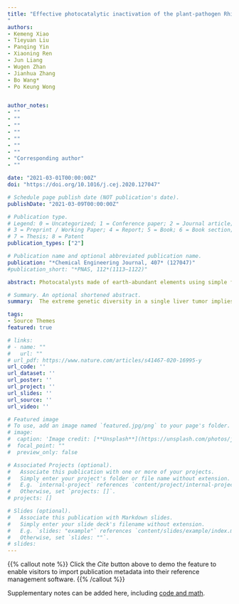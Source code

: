 ```yaml
---
title: "Effective photocatalytic inactivation of the plant-pathogen Rhizobium radiobacter by carbon-based material: Mechanism and agriculture application
"
authors:
- Kemeng Xiao
- Tieyuan Liu
- Panqing Yin
- Xiaoning Ren
- Jun Liang
- Wugen Zhan
- Jianhua Zhang
- Bo Wang*
- Po Keung Wong


author_notes:
- ""
- ""
- ""
- ""
- ""
- ""
- ""
- "Corresponding author"
- ""

date: "2021-03-01T00:00:00Z"
doi: "https://doi.org/10.1016/j.cej.2020.127047"

# Schedule page publish date (NOT publication's date).
publishDate: "2021-03-09T00:00:00Z"

# Publication type.
# Legend: 0 = Uncategorized; 1 = Conference paper; 2 = Journal article;
# 3 = Preprint / Working Paper; 4 = Report; 5 = Book; 6 = Book section;
# 7 = Thesis; 8 = Patent
publication_types: ["2"]

# Publication name and optional abbreviated publication name.
publication: "*Chemical Engineering Journal, 407* (127047)"
#publication_short: "*PNAS, 112*(1113–1122)"

abstract: Photocatalysts made of earth-abundant elements using simple fabrication methods are highly desirable for bacterial inactivation in practical applications. This study proved that the carbon-based g-C3N4 could act as an effective antagonist to the ubiquitous plant-pathogen Rhizobium radiobacter with good photostability and reusability under visible light. The applying of g-C3N4 efficiently improved the survivability of tobacco seedlings under the stress of R. radiobacter and showed no adverse effect on tobacco growth compared with the common metal-based TiO2 and CdS photocatalysts. The systematic mechanism studies revealed that the photoinduced reactive species (RSs) were strongly involved in the photocatalytic bacterial inactivation process, with an effectiveness of h+ >radical dotO2− >radical dotOH > H2O2 > e− > 1O2. The direct contact between g-C3N4 and bacterial cells was also essential for the effective bacterial inactivation. Although bacterial self-protection system (SOD and CAT enzymes) functioned in the initial period, the accumulated RSs damaged cell membrane structure as well as membrane-associated respiration and ATP synthesis ability, finally leading to the leakage of cellular building blocks (K+, TOC, DNA and RNA) and irreversible cell death. This study illustrated that the g-C3N4 could be used as an ideal photocatalytic bactericide towards agriculture application to improve the plant resistance to pathogens with good biocompatibility and low-cost.

# Summary. An optional shortened abstract.
summary:  The extreme genetic diversity in a single liver tumor implies clonal evolution under the non-Darwinian mode.

tags:
- Source Themes
featured: true

# links:
# - name: ""
#   url: ""
# url_pdf: https://www.nature.com/articles/s41467-020-16995-y
url_code: ''
url_dataset: ''
url_poster: ''
url_project: ''
url_slides: ''
url_source: ''
url_video: ''

# Featured image
# To use, add an image named `featured.jpg/png` to your page's folder. 
# image:
#  caption: 'Image credit: [**Unsplash**](https://unsplash.com/photos/jdD8gXaTZsc)'
#  focal_point: ""
#  preview_only: false

# Associated Projects (optional).
#   Associate this publication with one or more of your projects.
#   Simply enter your project's folder or file name without extension.
#   E.g. `internal-project` references `content/project/internal-project/index.md`.
#   Otherwise, set `projects: []`.
# projects: []

# Slides (optional).
#   Associate this publication with Markdown slides.
#   Simply enter your slide deck's filename without extension.
#   E.g. `slides: "example"` references `content/slides/example/index.md`.
#   Otherwise, set `slides: ""`.
# slides:
---
```


{{% callout note %}}
Click the *Cite* button above to demo the feature to enable visitors to import publication metadata into their reference management software.
{{% /callout %}}

Supplementary notes can be added here, including [code and math](https://sourcethemes.com/academic/docs/writing-markdown-latex/).
